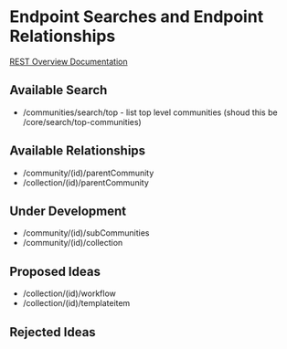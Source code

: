 # Endpoint Searches and Endpoint Relationships
[REST Overview Documentation](README.md)

## Available Search
* /communities/search/top - list top level communities (shoud this be /core/search/top-communities)

## Available Relationships
* /community/(id)/parentCommunity
* /collection/(id)/parentCommunity

## Under Development
* /community/(id)/subCommunities
* /community/(id)/collection

## Proposed Ideas
* /collection/(id)/workflow
* /collection/(id)/templateitem

## Rejected Ideas
